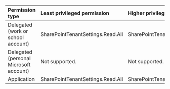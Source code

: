 |Permission type|Least privileged permission|Higher privileged permissions|
|:---|:---|:---|
|Delegated (work or school account)|SharePointTenantSettings.Read.All|SharePointTenantSettings.ReadWrite.All|
|Delegated (personal Microsoft account)|Not supported.|Not supported.|
|Application|SharePointTenantSettings.Read.All|SharePointTenantSettings.ReadWrite.All|


